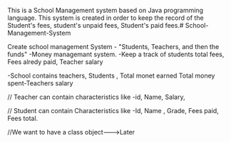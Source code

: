 This is a School Management system based on Java programming language. This system is created in order to keep the record of the Student's fees, student's unpaid fees, Student's paid fees.# School-Management-System

Create school management System - "Students, Teachers, and then the funds"
-Money managemant system.
-Keep a track of students total fees, 
 Fees alredy paid, Teacher salary

-School contains teachers, Students , Total monet earned Total money spent-Teachers salary


// Teacher can contain characteristics like
  -id, Name, Salary, 

// Student can contain Characteristics like
 -Id, Name , Grade, Fees paid, Fees total.

//We want to have a class object--->Later
  

